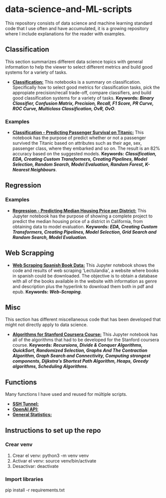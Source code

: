 # data-science-and-ML-scripts
This repository consists of data science and machine learning standard code that I use often and have accumulated, it is a growing repository where I include explanations for the reader with examples.

## Classification

This section summarizes different data science topics with general information to help the viewer to select different metrics and build good systems for a variety of tasks.

- [**Classification:**](https://github.com/chris-guerra/general-data-science-and-ML-scripts/blob/main/classification/Classification.ipynb) This notebooks is a summary on classification. Specifically how to select good metrics for classification tasks, pick the appropiate precision/recall trade-off, compare classifiers, and build good classification systems for a variety of tasks. **Keywords:** ***Binary Classifier, Confusion Matrix, Precision, Recall, F1 Score, PR Curve, ROC Curve, Multiclass Classification, OvR, OvO***.

### Examples
- [**Classification - Predicting Passenger Survival on Titanic:**](https://github.com/chris-guerra/general-data-science-and-ML-scripts/blob/main/classification/Classification%20-%20Predict%20Passenger%20Survival%20On%20Titanic.ipynb) This notebook has the purpose of predict whether or not a passenger survived the Titanic based on attributes such as their age, sex, passenger class, where they embarked and so on. The result is an 82% accuracy based on the suggested models. **Keywords:** ***Classification, EDA, Creating Custom Transformers, Creating Pipelines, Model Selection, Random Search, Model Evaluation, Random Forest, K-Nearest Neighbours***.

## Regression

### Examples
- [**Regression - Predicting Median Housing Price per District:**](https://github.com/chris-guerra/general-data-science-and-ML-scripts/blob/main/examples/Predicting%20Median%20Housing%20Price%20per%20District.ipynb) This Jupyter notebook has the purpose of showing a complete project to predict the median housing price of a district in California, from obtaining data to model evaluation. **Keywords:** ***EDA, Creating Custom Transformers, Creating Pipelines, Model Selection, Grid Search and Random Search, Model Evaluation***.

## Web Scrapping
- [**Web Scraping Spanish Book Data:**](https://github.com/chris-guerra/Data-Science-Portfolio/blob/main/Web%20Scraping%20Spanish%20Book%20Data.ipynb) This Jupyter notebook shows the code and results of web scraping 'Lectulandia', a website where books in spanish could be downloaded. The objective is to obtain a database with all of the books available in the website with information as genre and description plus the hyperlink to download them both in pdf and epub. **Keywords:** ***Web-Scraping***.

## Misc

This section has different miscellaneous code that has been developed that might not directly apply to data science.

- [**Algorithms for Stanford Coursera Course:**](https://github.com/chris-guerra/Data-Science-Portfolio/blob/main/Programmed%20Algorithms%20.ipynb) This Jupyter notebook has all of the algorithms that had to be developed for the Stanford coursera course. **Keywords:** ***Recursions, Divide & Conquer Algorithms, QuickSort, Randomized Selection, Graphs And The Contraction Algorithm, Graph Search and Connectivity, Computing strongest components, Dijkstra's Shortest Path Algorithm, Heaps, Greedy algorithms, Scheduling Algorithms***.

## Functions
Many functions I have used and reused for múltiple scripts.
- [**SSH Tunnel:**](functions/data_conections.py)
- [**OpenAI API:**](https://github.com/chris-guerra/Data-Science-Portfolio/blob/main/Programmed%20Algorithms%20.ipynb)
- [**General Statistics:**](https://github.com/chris-guerra/Data-Science-Portfolio/blob/main/Programmed%20Algorithms%20.ipynb)

## Instructions to set up the repo

### Crear venv
1. Crear el venv: python3 -m venv venv
2. Activar el venv: source venv/bin/activate
3. Desactivar: deactivate

### Import libraries
pip install -r requirements.txt